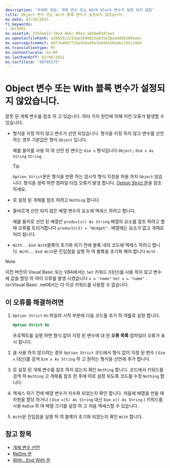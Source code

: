 ```yaml
---
description: '자세한 정보: 개체 변수 또는 With block 변수가 설정 되지 않음'
title: Object 변수 또는 With 블록 변수가 설정되지 않았습니다.
ms.date: 07/20/2015
f1_keywords:
- vbrID91
ms.assetid: 2f03e611-f0ed-465c-99a2-a816e034faa3
ms.openlocfilehash: a20655c2219aa5b90015e025a38ea9dd02894a6c
ms.sourcegitcommit: ddf7edb67715a5b9a45e3dd44536dabc153c1de0
ms.translationtype: MT
ms.contentlocale: ko-KR
ms.lasthandoff: 02/06/2021
ms.locfileid: "99795575"
---
```

# <a name="object-variable-or-with-block-variable-not-set"></a>Object 변수 또는 With 블록 변수가 설정되지 않았습니다.

잘못 된 개체 변수를 참조 하 고 있습니다. 여러 가지 원인에 의해 이런 오류가 발생할 수 있습니다.

- 형식을 지정 하지 않고 변수가 선언 되었습니다. 형식을 지정 하지 않고 변수를 선언 하는 경우 기본값은 형식 `Object` 입니다.

    예를 들어를 사용 하 여 선언 된 변수는 `Dim x` 형식입니다 `Object;` `Dim x As String` `String` .

    > [!TIP]
    > `Option Strict`문은 형식을 반환 하는 암시적 형식 지정을 허용 하지 `Object` 않습니다. 형식을 생략 하면 컴파일 타임 오류가 발생 합니다. [Option Strict 문](../statements/option-strict-statement.md)을 참조하세요.

- 로 설정 된 개체를 참조 하려고 `Nothing` 합니다.

- 올바르게 선언 되지 않은 배열 변수의 요소에 액세스 하려고 합니다.

    예를 들어로 선언 된 배열은 `products() As String` 배열의 요소를 참조 하려고 할 때 오류를 트리거합니다 `products(3) = "Widget"` . 배열에는 요소가 없고 개체로 처리 됩니다.

- `With...End With`블록이 초기화 되기 전에 블록 내의 코드에 액세스 하려고 합니다.   `With...End With`문 진입점을 실행 하 여 블록을 초기화 해야 합니다 `With` .

> [!NOTE]
> 이전 버전의 Visual Basic 또는 VBA에서는 `Set` 키워드 (대신)를 사용 하지 않고 변수에 값을 할당 하 여이 오류를 발생 시켰습니다 `x = "name"` `Set x = "name"` . `Set`Visual Basic .net에서는 더 이상 키워드를 사용할 수 없습니다.

## <a name="to-correct-this-error"></a>이 오류를 해결하려면

1. `Option Strict` `On` 파일의 시작 부분에 다음 코드를 추가 하 여를로 설정 합니다.

    ```vb
    Option Strict On
    ```

    프로젝트를 실행 하면 형식 없이 지정 된 변수에 대 한 **오류 목록** 컴파일러 오류가 표시 됩니다.

2. 을 사용 하지 않으려는 경우 `Option Strict` 코드에서 형식 없이 지정 된 변수 ( `Dim x` 대신)를 검색 `Dim x As String` 하 고 원하는 형식을 선언에 추가 합니다.

3. 로 설정 된 개체 변수를 참조 하지 않는지 확인 `Nothing` 합니다.  코드에서 키워드를 검색 하 `Nothing` 고 개체를 참조 한 후에 야로 설정 되도록 코드를 수정 `Nothing` 합니다.

4. 액세스 하기 전에 배열 변수가 치수화 되었는지 확인 합니다. 처음에 배열을 만들 때 차원을 할당 하거나 ( `Dim x(5) As String` 대신 `Dim x() As String` ) 키워드를 사용 `ReDim` 하 여 배열 크기를 설정 하 고 처음 액세스할 수 있습니다.

5. `With`문 진입점을 실행 하 여 블록이 초기화 되었는지 확인 `With` 합니다.

## <a name="see-also"></a>참고 항목

- [개체 변수 선언](../../programming-guide/language-features/variables/object-variable-declaration.md)
- [ReDim 문](../statements/redim-statement.md)
- [With...End With 문](../statements/with-end-with-statement.md)
